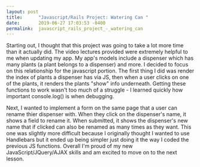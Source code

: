 ```yaml
---
layout: post
title:      "Javascript/Rails Project: Watering Can "
date:       2019-06-27 17:03:53 -0400
permalink:  javascript_rails_project_-_watering_can
---
```



Starting out, I thought that this project was going to take a lot more time than it actually did. The video lectures provided were extremely helpful to me when updating my app. My app's models include a dispenser which has many plants (a plant belongs to a dispenser) and more. I decided to focus on this relationship for the javascript portion. The first thing I did was render the index of plants a dispenser has via JS, then when a user clicks on one of the plants, it renders the plants "show" info underneath. Getting these functions to work wasn't too much of a struggle - I learned quickly how important console.log() is when debugging. 

Next, I wanted to implement a form on the same page that a user can rename thier dispenser with. When they click on the dispenser's name, it shows a field to rename it. When submitted, it shows the dispenser's new name that if clicked can also be renamed as many times as they want. This one was slightly more difficult because I originally thought I wanted to use Handlebars but it ended up being simpler just doing it the way I coded the previous JS functions. Overall I'm proud of my new JavaScript/JQuery/AJAX skills and am excited to move on to the next lesson. 
